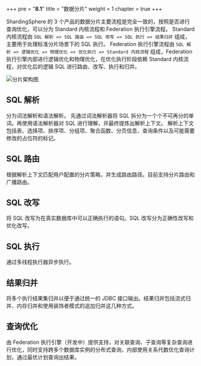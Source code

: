 +++
pre = "<b>8.1</b>"
title = "数据分片"
weight = 1
chapter = true
+++

ShardingSphere 的 3 个产品的数据分片主要流程是完全一致的，按照是否进行查询优化，可以分为 Standard 内核流程和 Federation 执行引擎流程。 
Standard 内核流程由 `SQL 解析 => SQL 路由 => SQL 改写 => SQL 执行 => 结果归并` 组成，主要用于处理标准分片场景下的 SQL 执行。
Federation 执行引擎流程由 `SQL 解析 => 逻辑优化 => 物理优化 => 优化执行 => Standard 内核流程` 组成，Federation 执行引擎内部进行逻辑优化和物理优化，在优化执行阶段依赖 Standard 内核流程，对优化后的逻辑 SQL 进行路由、改写、执行和归并。

![分片架构图](https://shardingsphere.apache.org/document/current/img/sharding/sharding_architecture_cn.png)

## SQL 解析

分为词法解析和语法解析。
先通过词法解析器将 SQL 拆分为一个个不可再分的单词。再使用语法解析器对 SQL 进行理解，并最终提炼出解析上下文。
解析上下文包括表、选择项、排序项、分组项、聚合函数、分页信息、查询条件以及可能需要修改的占位符的标记。

## SQL 路由

根据解析上下文匹配用户配置的分片策略，并生成路由路径。目前支持分片路由和广播路由。

## SQL 改写

将 SQL 改写为在真实数据库中可以正确执行的语句。SQL 改写分为正确性改写和优化改写。

## SQL 执行

通过多线程执行器异步执行。

## 结果归并

将多个执行结果集归并以便于通过统一的 JDBC 接口输出。结果归并包括流式归并、内存归并和使用装饰者模式的追加归并这几种方式。

## 查询优化

由 Federation 执行引擎（开发中）提供支持，对关联查询、子查询等复杂查询进行优化，同时支持跨多个数据库实例的分布式查询，内部使用关系代数优化查询计划，通过最优计划查询出结果。
